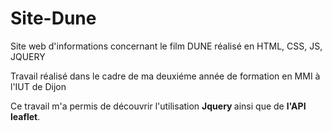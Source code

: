 # Site-Dune
Site web d'informations concernant le film DUNE réalisé en HTML, CSS, JS, JQUERY

Travail réalisé dans le cadre de ma deuxiéme année de formation en MMI à l'IUT de Dijon

Ce travail m'a permis de découvrir l'utilisation <B> Jquery </B> ainsi que de <B>l'API leaflet</B>.
